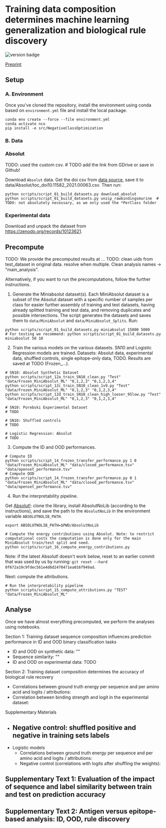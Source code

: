 # Training data composition determines machine learning generalization and biological rule discovery

![version badge](https://img.shields.io/badge/version-0.9-green)

[Preprint](https://www.biorxiv.org/content/10.1101/2024.06.17.599333v2.abstract)

## Setup

### A. Environment
Once you've cloned the repository, install the environment using conda based on `environment.yml` file and install the local package.
```
conda env create --force --file environment.yml
conda activate nco
pip install -e src/NegativeClassOptimization
```

### B. Data

### Absolut

TODO: used the custom csv. # TODO add the link from GDrive or save in Github!

Download `Absolut` data. Get the doi csv from [data source](https://archive.norstore.no/pages/public/toc.jsf?code=A3TL2NWADL), save it to data/Absolut/toc_doi10.11582_2021.00063.csv. Then run:

```
python scripts/script_01_build_datasets.py download_absolut
python scripts/script_01_build_datasets.py unzip_rawbindingsmurine  # TODO: not absolutely necessary, as we only used the *PerClass folder
```

### Experimental data

Download and unpack the dataset from https://zenodo.org/records/10123621.


## Precompute

TODO: We provide the precomputed results at ...
TODO: clean uids from test_dataset in original data. resolve when multiple. Clean analysis names -> "main_analysis".

Alternatively, if you want to run the precomputations, follow the further instructions.

1. Generate the Miniabsolut dataset(s). Each MiniAbsolut dataset is a subset of the Absolut dataset with a specific number of samples per class for easier further assembly of training and test datasets, having already splitted training and test data, and removing duplicates and possible intersections. The script generates the datasets and saves them to `data/MiniAbsolut` and `data/MiniAbsolut_Splits`. Run:

```
python scripts/script_01_build_datasets.py miniabsolut 15000 5000
# For testing we recommend: python scripts/script_01_build_datasets.py miniabsolut 50 10
```

2. Train the various models on the various datasets. SN10 and Logistic Regression models are trained. Datasets: Absolut data, experimental data, shuffled controls, single epitope-only data, TODO. Results are saved at TODO (Frozen_...).

```
# SN10: Absolut Synthetic Dataset
python scripts/script_12a_train_SN10_clean.py "Test" "data/Frozen_MiniAbsolut_ML" "0,1,2,3" "0,1,2,3,4"
python scripts/script_12c_train_SN10_clean_1v9.py "Test" "data/Frozen_MiniAbsolut_ML" "0,1,2,3" "0,1,2,3,4"
python scripts/script_12d_train_SN10_clean_high_looser_95low.py "Test" "data/Frozen_MiniAbsolut_ML" "0,1,2,3" "0,1,2,3,4"

# SN10: Porebski Experimental Dataset
# TODO

# SN10: Shuffled controls
# TODO

# Logistic Regression: Absolut
# TODO
```

3. Compute the ID and OOD performances.

```
# Compute ID
python scripts/script_14_frozen_transfer_performance.py 1 0 "data/Frozen_MiniAbsolut_ML" "data/closed_performance.tsv" "data/openset_performance.tsv"
# Compute OOD
python scripts/script_14_frozen_transfer_performance.py 0 1 "data/Frozen_MiniAbsolut_ML" "data/closed_performance.tsv" "data/openset_performance.tsv"
```

4. Run the interpretability pipeline.

Get [Absolut!](https://github.com/csi-greifflab/Absolut): clone the library, install AbsolutNoLib (according to the instructions), and save the path to the `AbsolutNoLib` in the environment variable `ABSOLUTNOLIB_PATH`.

```
export ABSOLUTNOLIB_PATH=$PWD/AbsolutNoLib

# Compute the energy contributions using Absolut. Note: to restrict computational costs the computation is done only for the main MiniAbsolut train/test split and seed. 
python scripts/script_16_compute_energy_contributions.py
```

Note: if the latest Absolut! doesn't work below, reset to an earlier commit that was used by us by running: `git reset --hard 0f672a19c9fdec561e4d6d2470471ea016f949ad`.

Next: compute the attributions.

```
# Run the interpretability pipeline
python scripts/script_15_compute_attributions.py "TEST" "data/Frozen_MiniAbsolut_ML"
```

## Analyse

Once we have almost everything precomputed, we perform the analyses using notebooks.

Section 1: Training dataset sequence composition influences prediction performance in ID and OOD binary classification tasks
- ID and OOD on synthetic data: ""
- Sequence similarity: ""
- ID and OOD on experimental data: TODO

Section 2: Training dataset composition determines the accuracy of biological rule recovery
- Correlations between ground truth energy per sequence and per amino acid and logits / attributions:
- Correlation between binding strength and logit in the experimental dataset: 

Supplementary Materials
- Negative control: shuffled positive and negative in training sets labels
  -  
- Logistic models
  - Correlations between ground truth energy per sequence and per amino acid and logits / attributions: 
  - Negative control (correlations with logits after shuffling the weights): 

Supplementary Text 1: Evaluation of the impact of sequence and label similarity between train and test on prediction accuracy 
- 

Supplementary Text 2: Antigen versus epitope-based analysis: ID, OOD, rule discovery
- 

